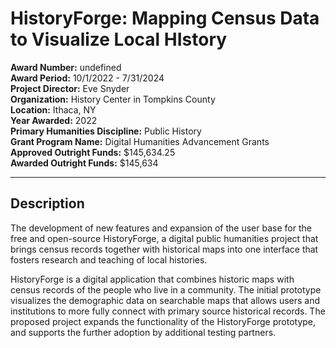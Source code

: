 
# HistoryForge: Mapping Census Data to Visualize Local HIstory

**Award Number:** undefined  
**Award Period:** 10/1/2022 - 7/31/2024  
**Project Director:** Eve  Snyder  
**Organization:** History Center in Tompkins County  
**Location:** Ithaca, NY  
**Year Awarded:** 2022  
**Primary Humanities Discipline:** Public History  
**Grant Program Name:** Digital Humanities Advancement Grants  
**Approved Outright Funds:** $145,634.25  
**Awarded Outright Funds:** $145,634  

---

## Description

<p>The development of new features and expansion of the user base for the free and open-source HistoryForge, a digital public humanities project that brings census records together with historical maps into one interface that fosters research and teaching of local histories.</p>
<p>HistoryForge is a digital application that combines historic maps with census records of the people who live in a community. The initial prototype visualizes the demographic data on searchable maps that allows users and institutions to more fully connect with primary source historical records. The proposed project expands the functionality of the HistoryForge prototype, and supports the further adoption by additional testing partners.</p>
